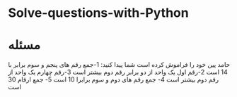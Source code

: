 # Solve-questions-with-Python
# مسئله

حامد  پین خود را فراموش  کرده است شما پیدا کنید:
1-جمع رقم های پنجم و سوم برابر با 14 است
2-رقم اول یک واحد از  دو برابر رقم دوم بیشتر است
3-رقم چهارم یک واحد از رقم دوم بیشتر است
4- جمع رقم های دوم و سوم برابرا 10 است
5- جمع ارقام 30 است
